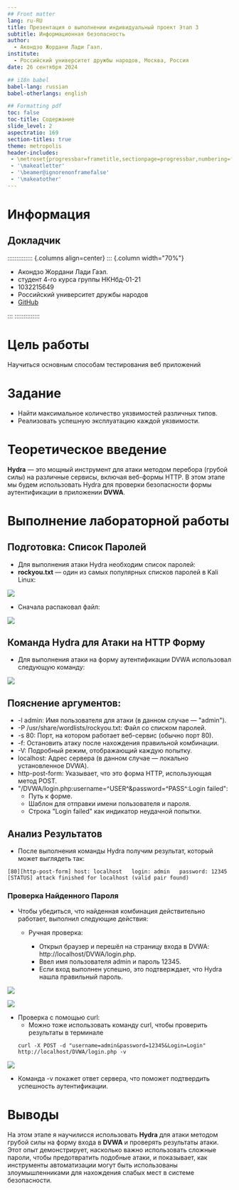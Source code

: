 ```yaml
---
## Front matter
lang: ru-RU
title: Презентация о выполнении индивидуальный проект Этап 3
subtitle: Информационная безопасность
author:
  - Акондзо Жордани Лади Гаэл.
institute:
  - Российский университет дружбы народов, Москва, Россия
date: 26 сентября 2024

## i18n babel
babel-lang: russian
babel-otherlangs: english

## Formatting pdf
toc: false
toc-title: Содержание
slide_level: 2
aspectratio: 169
section-titles: true
theme: metropolis
header-includes:
 - \metroset{progressbar=frametitle,sectionpage=progressbar,numbering=fraction}
 - '\makeatletter'
 - '\beamer@ignorenonframefalse'
 - '\makeatother'
---
```


# Информация

## Докладчик

:::::::::::::: {.columns align=center}
::: {.column width="70%"}

  * Акондзо Жордани Лади Гаэл.
  * студент 4-го курса группы НКНбд-01-21
  * 1032215649
  * Российский университет дружбы народов
  * [GitHub](https://github.com/Jordaniakondzo)

:::
::::::::::::::

# Цель работы

Научиться основным способам тестирования веб приложений

# Задание
* Найти максимальное количество уязвимостей различных типов.
* Реализовать успешную эксплуатацию каждой уязвимости.

# Теоретическое введение

**Hydra** — это мощный инструмент для атаки методом перебора (грубой силы) на различные сервисы, включая веб-формы HTTP. В этом этапе мы будем использовать Hydra для проверки безопасности формы аутентификации в приложении **DVWA**.

# Выполнение лабораторной работы

## Подготовка: Список Паролей
* Для выполнения атаки Hydra необходим список паролей: 
* **rockyou.txt** — один из самых популярных списков паролей в Kali Linux:

![](image/02.png)

* Сначала распаковал файл:

![](image/03.png)

## Команда Hydra для Атаки на HTTP Форму
* Для выполнения атаки на форму аутентификации DVWA использовал следующую команду:

![](image/04.png)

## Пояснение аргументов:
* -l admin: Имя пользователя для атаки (в данном случае — "admin").
* -P /usr/share/wordlists/rockyou.txt: Файл со списком паролей.
* -s 80: Порт, на котором работает веб-сервис (обычно порт 80).
* -f: Остановить атаку после нахождения правильной комбинации.
* -V: Подробный режим, отображающий каждую попытку.
* localhost: Адрес сервера (в данном случае — локально установленное DVWA).
* http-post-form: Указывает, что это форма HTTP, использующая метод POST.
* "/DVWA/login.php:username=^USER^&password=^PASS^:Login failed":
    * Путь к форме.
    * Шаблон для отправки имени пользователя и пароля.
    * Строка "Login failed" как индикатор неудачной попытки.

## Анализ Результатов

* После выполнения команды Hydra получим результат, который может выглядеть так:

```
[80][http-post-form] host: localhost   login: admin   password: 12345
[STATUS] attack finished for localhost (valid pair found)

```

### Проверка Найденного Пароля

* Чтобы убедиться, что найденная комбинация действительно работает, выполнил следующие действия:

   * Ручная проверка:

     * Открыл браузер и перешёл на страницу входа в DVWA: http://localhost/DVWA/login.php.
     * Ввел имя пользователя admin и пароль 12345.
     * Если вход выполнен успешно, это подтверждает, что Hydra нашла правильный пароль.

![](image/05.png)

![](image/06.png)

   * Проверка с помощью curl:
     * Можно тоже использовать команду curl, чтобы проверить результаты в терминале
     ```
     curl -X POST -d "username=admin&password=12345&Login=Login" http://localhost/DVWA/login.php -v

     ```

![](image/07.png)

  * Команда -v покажет ответ сервера, что поможет подтвердить успешность аутентификации.

# Выводы

На этом этапе я научилисся использовать **Hydra** для атаки методом грубой силы на форму входа в **DVWA** и проверять результаты атаки. Этот опыт демонстрирует, насколько важно использовать сложные пароли, чтобы предотвратить подобные атаки, и показывает, как инструменты автоматизации могут быть использованы злоумышленниками для нахождения слабых мест в системе безопасности.
